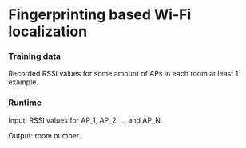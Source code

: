 # Fingerprinting based Wi-Fi localization

### Training data

Recorded RSSI values for some amount of APs in each room at least 1 
example.

### Runtime

Input: RSSI values for AP_1, AP_2, ... and AP_N.

Output: room number.
